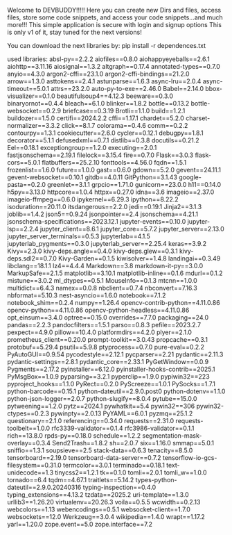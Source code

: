 Welcome to DEVBUDDY!!!!!
Here you can create new Dirs and files, access files, store some code snippets, and access your code snippets...and much more!!!
This simple application is secure with login and signup options
This is only v1 of it, stay tuned for the next versions!


You can download the next libraries by: pip install -r dependences.txt

used libraries:
absl-py==2.2.2
aiofiles==0.8.0
aiohappyeyeballs==2.6.1
aiohttp==3.11.16
aiosignal==1.3.2
altgraph==0.17.4
annotated-types==0.7.0
anyio==4.3.0
argon2-cffi==23.1.0
argon2-cffi-bindings==21.2.0
arrow==1.3.0
asttokens==2.4.1
astunparse==1.6.3
async-lru==2.0.4
async-timeout==5.0.1
attrs==23.2.0
auto-py-to-exe==2.46.0
Babel==2.14.0
bbox-visualizer==0.1.0
beautifulsoup4==4.12.3
beeware==0.3.0
binaryornot==0.4.4
bleach==6.1.0
blinker==1.8.2
bottle==0.13.2
bottle-websocket==0.2.9
briefcase==0.3.19
Brotli==1.1.0
build==1.2.1
buildozer==1.5.0
certifi==2024.2.2
cffi==1.17.1
chardet==5.2.0
charset-normalizer==3.3.2
click==8.1.7
colorama==0.4.6
comm==0.2.2
contourpy==1.3.1
cookiecutter==2.6.0
cycler==0.12.1
debugpy==1.8.1
decorator==5.1.1
defusedxml==0.7.1
distlib==0.3.8
docutils==0.21.2
Eel==0.18.1
exceptiongroup==1.2.0
executing==2.0.1
fastjsonschema==2.19.1
filelock==3.15.4
fire==0.7.0
Flask==3.0.3
flask-cors==5.0.1
flatbuffers==25.2.10
fonttools==4.56.0
fqdn==1.5.1
frozenlist==1.6.0
future==1.0.0
gast==0.6.0
gdown==5.2.0
gevent==24.11.1
gevent-websocket==0.10.1
gitdb==4.0.11
GitPython==3.1.43
google-pasta==0.2.0
greenlet==3.1.1
grpcio==1.71.0
gunicorn==23.0.0
h11==0.14.0
h5py==3.13.0
httpcore==1.0.4
httpx==0.27.0
idna==3.6
imageio==2.37.0
imageio-ffmpeg==0.6.0
ipykernel==6.29.3
ipython==8.22.2
isoduration==20.11.0
itsdangerous==2.2.0
jedi==0.19.1
Jinja2==3.1.3
joblib==1.4.2
json5==0.9.24
jsonpointer==2.4
jsonschema==4.21.1
jsonschema-specifications==2023.12.1
jupyter-events==0.10.0
jupyter-lsp==2.2.4
jupyter_client==8.6.1
jupyter_core==5.7.2
jupyter_server==2.13.0
jupyter_server_terminals==0.5.3
jupyterlab==4.1.5
jupyterlab_pygments==0.3.0
jupyterlab_server==2.25.4
keras==3.9.2
Kivy==2.3.0
kivy-deps.angle==0.4.0
kivy-deps.glew==0.3.1
kivy-deps.sdl2==0.7.0
Kivy-Garden==0.1.5
kiwisolver==1.4.8
landingai==0.3.49
libclang==18.1.1
lz4==4.4.4
Markdown==3.8
markdown-it-py==3.0.0
MarkupSafe==2.1.5
matplotlib==3.10.1
matplotlib-inline==0.1.6
mdurl==0.1.2
mistune==3.0.2
ml_dtypes==0.5.1
MouseInfo==0.1.3
mtcnn==1.0.0
multidict==6.4.3
namex==0.0.8
nbclient==0.7.4
nbconvert==7.16.3
nbformat==5.10.3
nest-asyncio==1.6.0
notebook==7.1.2
notebook_shim==0.2.4
numpy==1.26.4
opencv-contrib-python==4.11.0.86
opencv-python==4.11.0.86
opencv-python-headless==4.11.0.86
opt_einsum==3.4.0
optree==0.15.0
overrides==7.7.0
packaging==24.0
pandas==2.2.3
pandocfilters==1.5.1
parso==0.8.3
pefile==2023.2.7
pexpect==4.9.0
pillow==10.4.0
platformdirs==4.2.0
plyer==2.1.0
prometheus_client==0.20.0
prompt-toolkit==3.0.43
propcache==0.3.1
protobuf==5.29.4
psutil==5.9.8
ptyprocess==0.7.0
pure-eval==0.2.2
PyAutoGUI==0.9.54
pycodestyle==2.12.1
pycparser==2.21
pydantic==2.11.3
pydantic-settings==2.8.1
pydantic_core==2.33.1
PyGetWindow==0.0.9
Pygments==2.17.2
pyinstaller==6.12.0
pyinstaller-hooks-contrib==2025.1
PyMsgBox==1.0.9
pyparsing==3.2.1
pyperclip==1.9.0
pypiwin32==223
pyproject_hooks==1.1.0
PyRect==0.2.0
PyScreeze==1.0.1
PySocks==1.7.1
python-barcode==0.15.1
python-dateutil==2.9.0.post0
python-dotenv==1.1.0
python-json-logger==2.0.7
python-slugify==8.0.4
pytube==15.0.0
pytweening==1.2.0
pytz==2024.1
pywhatkit==5.4
pywin32==306
pywin32-ctypes==0.2.3
pywinpty==2.0.13
PyYAML==6.0.1
pyzmq==25.1.2
questionary==2.1.0
referencing==0.34.0
requests==2.31.0
requests-toolbelt==1.0.0
rfc3339-validator==0.1.4
rfc3986-validator==0.1.1
rich==13.8.0
rpds-py==0.18.0
schedule==1.2.2
segmentation-mask-overlay==0.3.4
Send2Trash==1.8.2
sh==2.0.7
six==1.16.0
smmap==5.0.1
sniffio==1.3.1
soupsieve==2.5
stack-data==0.6.3
tenacity==8.5.0
tensorboard==2.19.0
tensorboard-data-server==0.7.2
tensorflow-io-gcs-filesystem==0.31.0
termcolor==3.0.1
terminado==0.18.1
text-unidecode==1.3
tinycss2==1.2.1
tk==0.1.0
tomli==2.0.1
tomli_w==1.0.0
tornado==6.4
tqdm==4.67.1
traitlets==5.14.2
types-python-dateutil==2.9.0.20240316
typing-inspection==0.4.0
typing_extensions==4.13.2
tzdata==2025.2
uri-template==1.3.0
urllib3==1.26.20
virtualenv==20.26.3
voila==0.5.5
wcwidth==0.2.13
webcolors==1.13
webencodings==0.5.1
websocket-client==1.7.0
websockets==12.0
Werkzeug==3.0.4
wikipedia==1.4.0
wrapt==1.17.2
yarl==1.20.0
zope.event==5.0
zope.interface==7.2

